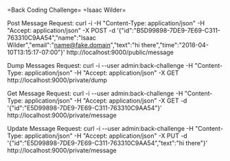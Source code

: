 =Back Coding Challenge=
=Isaac Wilder=


Post Message Request:
curl -i -H "Content-Type: application/json" -H "Accept: application/json" -X POST -d '{"id":"B5D99898-7DE9-7E69-C311-763310C9AA54","name":"Isaac Wilder","email":"name@fake.domain","text":"hi there","time":"2018-04-10T13:15:17-07:00"}' http://localhost:9000/public/message 

Dump Messages Request:
curl -i --user admin:back-challenge -H "Content-Type: application/json" -H "Accept: application/json" -X GET  http://localhost:9000/private/dump

Get Message Request:
curl -i --user admin:back-challenge -H "Content-Type: application/json" -H "Accept: application/json" -X GET -d '{"id":"E5D99898-7DE9-7E69-C311-763310C9AA54"}' http://localhost:9000/private/message

Update Message Request:
curl -i --user admin:back-challenge -H "Content-Type: application/json" -H "Accept: application/json" -X PUT -d '{"id":"E5D99898-7DE9-7E69-C311-763310C9AA54","text":"hi there"}' http://localhost:9000/private/message


